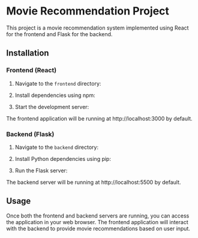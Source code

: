 # Movie Recommendation Project

This project is a movie recommendation system implemented using React for the frontend and Flask for the backend.

## Installation

### Frontend (React)

1. Navigate to the `frontend` directory:

2. Install dependencies using npm:

3. Start the development server:

The frontend application will be running at http://localhost:3000 by default.

### Backend (Flask)

1. Navigate to the `backend` directory:

2. Install Python dependencies using pip:

3. Run the Flask server:

The backend server will be running at http://localhost:5500 by default.

## Usage

Once both the frontend and backend servers are running, you can access the application in your web browser. The frontend application will interact with the backend to provide movie recommendations based on user input.
